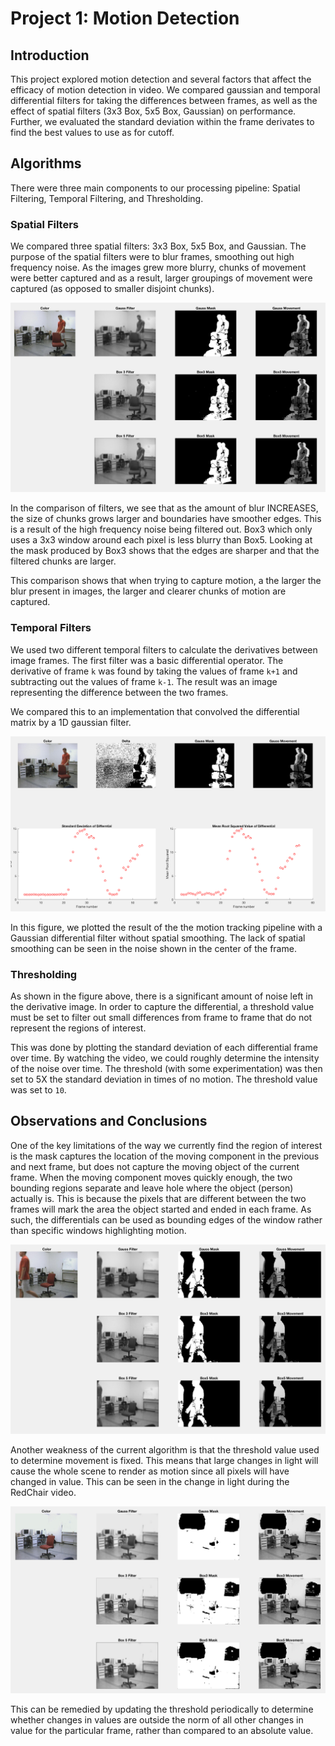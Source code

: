 # Project 1: Motion Detection

## Introduction
This project explored motion detection and several factors that affect the
efficacy of motion detection in video. We compared gaussian and temporal
differential filters for taking the differences between frames, as well as the
effect of spatial filters (3x3 Box, 5x5 Box, Gaussian) on performance. Further,
we evaluated the standard deviation within the frame derivates to find the best
values to use as for cutoff.

## Algorithms
There were three main components to our processing pipeline: Spatial Filtering,
Temporal Filtering, and Thresholding.

### Spatial Filters
  We compared three spatial filters: 3x3 Box, 5x5 Box, and Gaussian. The purpose of
  the spatial filters were to blur frames, smoothing out high frequency noise. As
  the images grew more blurry, chunks of movement were better captured and as a
  result, larger groupings of movement were captured (as opposed to smaller
  disjoint chunks).

  ![Comparison of Filters](resources/filterComparison.png)

  In the comparison of filters, we see that as the amount of blur INCREASES, the
  size of chunks grows larger and boundaries have smoother edges. This is a result
  of the high frequency noise being filtered out. Box3 which only uses a 3x3
  window around each pixel is less blurry than Box5. Looking at the mask produced
  by Box3 shows that the edges are sharper and that the filtered chunks are larger.

  This comparison shows that when trying to capture motion, a the larger the blur
  present in images, the larger and clearer chunks of motion are captured.

### Temporal Filters
  We used two different temporal filters to calculate the derivatives between
  image frames. The first filter was a basic differential operator. The derivative
  of frame `k` was found by taking the values of frame `k+1` and subtracting out
  the values of frame `k-1`. The result was an image representing the difference
  between the two frames.

  We compared this to an implementation that convolved the differential
  matrix by a 1D gaussian filter.

  ![Gaussian and Thresholding](resources/gaussThreshold.png)

  In this figure, we plotted the result of the the motion tracking pipeline with
  a Gaussian differential filter without spatial smoothing. The lack of spatial
  smoothing can be seen in the noise shown in the center of the frame.

### Thresholding
  As shown in the figure above, there is a significant amount of noise left in the
  derivative image. In order to capture the differential, a threshold value must
  be set to filter out small differences from frame to frame that do
  not represent the regions of interest.

  This was done by plotting the standard deviation of each differential frame
  over time. By watching the video, we could roughly determine the intensity of
  the noise over time. The threshold (with some experimentation) was then set to
  5X the standard deviation in times of no motion. The threshold value was set to
  `10`.

## Observations and Conclusions
  One of the key limitations of the way we currently find the region of interest
  is the mask captures the location of the moving component in the previous and
  next frame, but does not capture the moving object of the current frame. When
  the moving component moves quickly enough, the two bounding regions separate
  and leave hole where the object (person) actually is. This is because the pixels
  that are different between the two frames will mark the area the object
  started and ended in each frame. As such, the differentials can be used as
  bounding edges of the window rather than specific windows highlighting motion.

  ![Disjoint Mask](resources/disjoint.png)

  Another weakness of the current algorithm is that the threshold value used to
  determine movement is fixed. This means that large changes in light will cause
  the whole scene to render as motion since all pixels will have changed in value.
  This can be seen in the change in light during the RedChair video.

  ![Changes in light degrade performance](resources/lightChange.png)

  This can be remedied by updating the threshold periodically to determine whether
  changes in values are outside the norm of all other changes in value for the
  particular frame, rather than compared to an absolute value. 
